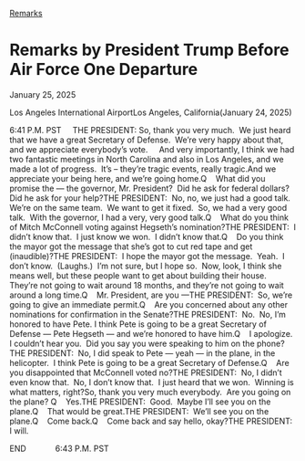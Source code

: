 [Remarks](https://www.whitehouse.gov/remarks/)

# 					Remarks by President Trump Before Air Force One Departure				

January 25, 2025

Los Angeles International AirportLos Angeles, California(January 24, 2025)

6:41 P.M. PST     THE PRESIDENT: So, thank you very much.  We just heard that we have a great Secretary of Defense.  We’re very happy about that, and we appreciate everybody’s vote.     And very importantly, I think we had two fantastic meetings in North Carolina and also in Los Angeles, and we made a lot of progress.  It’s – they’re tragic events, really tragic.And we appreciate your being here, and we’re going home.Q    What did you promise the — the governor, Mr. President?  Did he ask for federal dollars?  Did he ask for your help?THE PRESIDENT:  No, no, we just had a good talk.  We’re on the same team.  We want to get it fixed.  So, we had a very good talk.  With the governor, I had a very, very good talk.Q    What do you think of Mitch McConnell voting against Hegseth’s nomination?THE PRESIDENT:  I didn’t know that.  I just know we won.  I didn’t know that.Q    Do you think the mayor got the message that she’s got to cut red tape and get (inaudible)?THE PRESIDENT:  I hope the mayor got the message.  Yeah.  I don’t know.  (Laughs.)  I’m not sure, but I hope so.  Now, look, I think she means well, but these people want to get about building their house. They’re not going to wait around 18 months, and they’re not going to wait around a long time.Q    Mr. President, are you —THE PRESIDENT:  So, we’re going to give an immediate permit.Q    Are you concerned about any other nominations for confirmation in the Senate?THE PRESIDENT:  No.  No, I’m honored to have Pete. I think Pete is going to be a great Secretary of Defense — Pete Hegseth — and we’re honored to have him.Q    I apologize.  I couldn’t hear you.  Did you say you were speaking to him on the phone?THE PRESIDENT:  No, I did speak to Pete — yeah — in the plane, in the helicopter.  I think Pete is going to be a great Secretary of Defense.Q    Are you disappointed that McConnell voted no?THE PRESIDENT:  No, I didn’t even know that.  No, I don’t know that.  I just heard that we won.  Winning is what matters, right?So, thank you very much everybody.  Are you going on the plane? Q    Yes.THE PRESIDENT:  Good.  Maybe I’ll see you on the plane.Q    That would be great.THE PRESIDENT:  We’ll see you on the plane.Q    Come back.Q    Come back and say hello, okay?THE PRESIDENT:  I will.

END             6:43 P.M. PST
